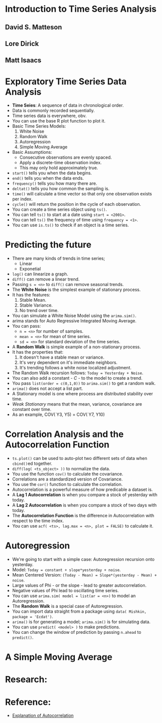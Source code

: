 # Introduction to Time Series Analysis
## David S. Matteson
## Lore Dirick
## Matt Isaacs

# Exploratory Time Series Data Analysis
- **Time Seies**: A sequence of data in chronological order.
- Data is commonly recorded sequentially.
- Time series data is everywhere, obv.
- You can use the base R plot function to plot it.
- Basic Time Series Models:
  1. White Noise
  2. Random Walk
  3. Autoregression
  4. Simple Moving Average
- Basic Assumptions:
  * Consecutive observations are evenly spaced.
  * Apply a discrete-time observation index.
  * This may only hold approximately true.
- `start()` tells you when the data begins.
- `end()` tells you when the data ends.
- `frequency()` tells you how many there are.
- `deltat()` tells you how common the sampling is.
- `time()` will calculate a time vector so that only one observation exists per index.
- `cycle()` will return the position in the cycle of each observation.
- You can create a time series object using `ts()`.
- You can tell `ts()` to start at a date using `start = <2001>`.
- You can tell `ts()` the frequency of time using `frequency = <1>`.
- You can use `is.ts()` to check if an object is a time series.


# Predicting the future
- There are many kinds of trends in time series;
  * Linear
  * Exponetial
- `log()` can linearize a graph.
- `diff()` can remove a linear trend.
- Passing `s = <n>` to `diff()` can remove seasonal trends.
- The **White Noise** is the simplest example of stationary process.
- It has the features:
  1. Stable Mean.
  2. Stable Variance.
  3. No trend over time.
- You can simulate a White Noise Model using the `arima.sim()`.
- arima stands for Auto Regressive Integrated Moving Average.
- You can pass:
  * `n = <n>` for number of samples.
  * `mean = <n>` for mean of time series.
  * `sd = <n>` for standard deviation of the time series.
- A **Random Walk** is simple example of a non-stationary process.
- It has the properties that:
  1. It doesn't have a stable mean or variance.
  2. It's very dependent on it's immediate neighbors.
  3. It's trending follows a white noise localized adjustment.
- The Random Walk recursion follows: `Today = Yesterday + Noise`.
- You can also add a constant - *C* - to the model to create a trend.
- You pass `list(order = c(0,1,0))` to `arima.sim()` to get a random walk.
- `arima()` does not accept a list part.
- A Stationary model is one where process are distributed stability over time.
- *Weak Stationary* means that the mean, variance, covariance are constant over time.
- As an example, COV( Y3, Y5) = COV( Y7, Y10)


# Correlation Analysis and the Autocorrelation Function
- `ts.plot()` can be used to auto-plot two different sets of data when `cbind()`ed together.
- `diff(log( <ts_object> ))` to normalize the data.
- You use the function `cov()` to calculate the covariance.
- Correlations are a standardized version of Covariance.
- You use the `cor()` function to calculate the correlation.
- Autocorrelation is a powerful measure of how predicable a dataset is.
- A **Lag 1 Autocorrelation** is when you compare a stock of yesterday with today.
- A **Lag 2 Autocorrelation** is when you compare a stock of two days with today.
- The **Autocorrelation Function** is the difference in Autocorrelation with respect to the time index.
- You can use `acf( <ts>, lag.max = <n>, plot = FALSE)` to calculate it.


# Autoregression
- We're going to start with a simple case: Autoregression recursion onto yesterday.
- Model: `Today = constant + slope*yesterday + noise`.
- Mean Centered Version: `(Today - Mean) = Slope*(yesterday - Mean) + noise`.
- Large values of Phi - or the slope - lead to greater autocorrelation.
- Negative values of Phi lead to oscillating time series.
- You can use `arima.sim( model = list(ar = <n>)` to model an Autoregression.
- The **Random Walk** is a special case of Autoregression.
- You can import data straight from a package using `data( Mishkin, package = 'Ecdat')`.
- `arima()` is for generating a model; `arima.sim()` is for simulating data.
- You can use `predict( <model> )` to make predictions.
- You can change the window of prediction by passing `n.ahead` to `predict()`.

# A Simple Moving Average

# Research:

# Reference:
- [Explanation of Autocorrelation](https://s3.amazonaws.com/assets.datacamp.com/production/course_1143/slides/ch3_3_supplementary.pdf)
